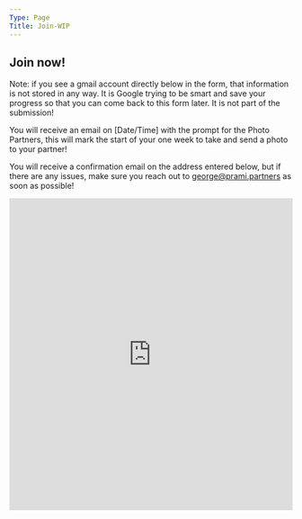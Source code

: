 ```yaml
---
Type: Page
Title: Join-WIP
---
```


## Join now!

Note: if you see a gmail account directly below in the form, that information is not stored in any way. It is Google trying to be smart and save your progress so that you can come back to this form later. It is not part of the submission!

You will receive an email on [Date/Time] with the prompt for the Photo Partners, this will mark the start of your one week to take and send a photo to your partner!

You will receive a confirmation email on the address entered below, but if there are any issues, make sure you reach out to [george@prami.partners](mailto:george@prami.partners) as soon as possible!

<iframe src="https://docs.google.com/forms/d/e/1FAIpQLSdCo7EDyJ_WM9DSkdk0BWKPmpaMC7Mv7sP5UEhh89PHyTbr7Q/viewform?embedded=true" width="100%" height="555" frameborder="0" marginheight="0" marginwidth="0" style="background: white;">Loading…</iframe>